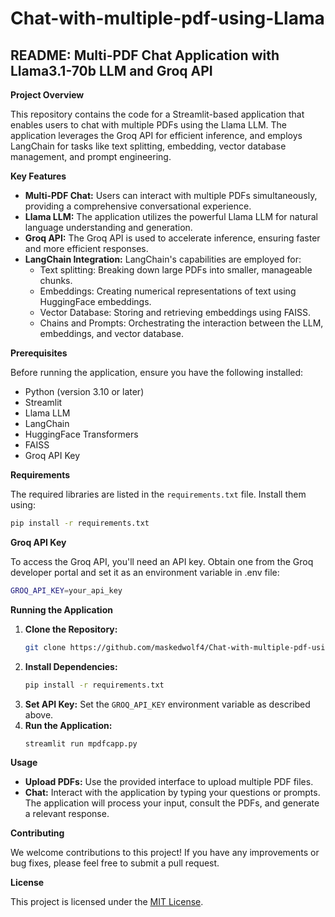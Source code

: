 # Chat-with-multiple-pdf-using-Llama

## **README: Multi-PDF Chat Application with Llama3.1-70b LLM and Groq API**

**Project Overview**

This repository contains the code for a Streamlit-based application that enables users to chat with multiple PDFs using the Llama LLM. The application leverages the Groq API for efficient inference, and employs LangChain for tasks like text splitting, embedding, vector database management, and prompt engineering.

**Key Features**

* **Multi-PDF Chat:** Users can interact with multiple PDFs simultaneously, providing a comprehensive conversational experience.
* **Llama LLM:** The application utilizes the powerful Llama LLM for natural language understanding and generation.
* **Groq API:** The Groq API is used to accelerate inference, ensuring faster and more efficient responses.
* **LangChain Integration:** LangChain's capabilities are employed for:
  - Text splitting: Breaking down large PDFs into smaller, manageable chunks.
  - Embeddings: Creating numerical representations of text using HuggingFace embeddings.
  - Vector Database: Storing and retrieving embeddings using FAISS.
  - Chains and Prompts: Orchestrating the interaction between the LLM, embeddings, and vector database.

**Prerequisites**

Before running the application, ensure you have the following installed:

* Python (version 3.10 or later)
* Streamlit
* Llama LLM
* LangChain
* HuggingFace Transformers
* FAISS
* Groq API Key 

**Requirements**

The required libraries are listed in the `requirements.txt` file. Install them using:

```bash
pip install -r requirements.txt
```

**Groq API Key**

To access the Groq API, you'll need an API key. Obtain one from the Groq developer portal and set it as an environment variable in .env file:

```bash
GROQ_API_KEY=your_api_key
```

**Running the Application**

1. **Clone the Repository:**
   ```bash
   git clone https://github.com/maskedwolf4/Chat-with-multiple-pdf-using-Llama.git
   ```
2. **Install Dependencies:**
   ```bash
   pip install -r requirements.txt
   ```
3. **Set API Key:**
   Set the `GROQ_API_KEY` environment variable as described above.
4. **Run the Application:**
   ```bash
   streamlit run mpdfcapp.py
   ```

**Usage**

* **Upload PDFs:** Use the provided interface to upload multiple PDF files.
* **Chat:** Interact with the application by typing your questions or prompts. The application will process your input, consult the PDFs, and generate a relevant response.

**Contributing**

We welcome contributions to this project! If you have any improvements or bug fixes, please feel free to submit a pull request.

**License**

This project is licensed under the [MIT License](https://opensource.org/licenses/MIT).


